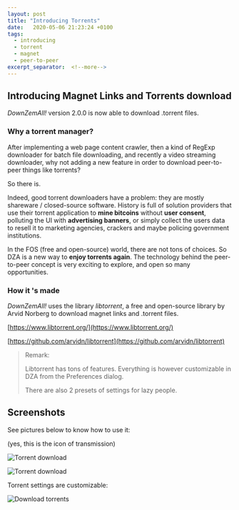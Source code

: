 ```yaml
---
layout: post
title: "Introducing Torrents"
date:   2020-05-06 21:23:24 +0100
tags:
  - introducing
  - torrent
  - magnet
  - peer-to-peer
excerpt_separator:  <!--more-->
---
```


## Introducing Magnet Links and Torrents download

*DownZemAll!* version 2.0.0 is now able to download .torrent files.

### Why a torrent manager?

After implementing a web page content crawler, then a kind of RegExp downloader for batch file downloading, and recently a video streaming downloader, why not adding a new feature in order to download peer-to-peer things like torrents?

So there is.

Indeed, good torrent downloaders have a problem: they are mostly shareware / closed-source software. History is full of solution providers that use their torrent application to **mine bitcoins** without **user consent**, polluting the UI with **advertising banners**, or simply collect the users data to resell it to marketing agencies, crackers and maybe policing government institutions.

In the FOS (free and open-source) world, there are not tons of choices. So DZA is a new way to **enjoy torrents again**. The technology behind the peer-to-peer concept is very exciting to explore, and open so many opportunities.


### How it 's made

*DownZemAll!* uses the library *libtorrent*, a free and open-source library by Arvid Norberg to download magnet links and .torrent files.

[https://www.libtorrent.org/](https://www.libtorrent.org/)

[https://github.com/arvidn/libtorrent](https://github.com/arvidn/libtorrent)

> Remark:
>
> Libtorrent has tons of features. Everything is however customizable in DZA from the Preferences dialog.
>
> There are also 2 presets of settings for lazy people.
> 


## Screenshots

See pictures below to know how to use it:

(yes, this is the icon of transmission)

![Torrent download](/DownZemAll/assets/images/2.0/torrent_01.png)

![Torrent download](/DownZemAll/assets/images/2.0/torrent_02.png)

Torrent settings are customizable:

![Download torrents](/DownZemAll/assets/images/2.0/torrent_prefs.png)

